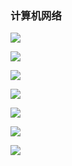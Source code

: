### 计算机网络

![](C:\Users\houji\blog\202003\20200308.assets\IMG_1578(20200302-203633).JPG)

![](C:\Users\houji\blog\202003\20200308.assets\IMG_1579(20200302-203643).JPG)

![](C:\Users\houji\blog\202003\20200308.assets\IMG_1580(20200302-205902).JPG)

![](C:\Users\houji\blog\202003\20200308.assets\QQ图片20200304204213.jpg)

![](C:\Users\houji\blog\202003\20200308.assets\QQ图片20200304210627.jpg)

![](C:\Users\houji\blog\202003\20200308.assets\QQ图片20200306230127.jpg)

![](C:\Users\houji\blog\202003\20200308.assets\QQ图片20200307225855.jpg)